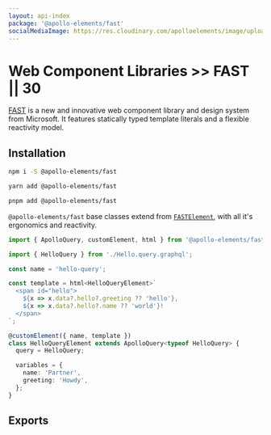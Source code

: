 ```yaml
---
layout: api-index
package: '@apollo-elements/fast'
socialMediaImage: https://res.cloudinary.com/apolloelements/image/upload/w_1200,h_630,c_fill,q_auto,f_auto/w_600,c_fit,co_rgb:eee,g_south_west,x_60,y_200,l_text:open sans_128_bold:FAST/w_1200,h_630,c_fill,q_auto,f_auto/w_600,c_fit,co_rgb:eee,g_south_west,x_60,y_100,l_text:open sans_78:Apollo Elements/social-template.svg
---
```

# Web Component Libraries >> FAST || 30

[FAST](https://fast.design) is a new and innovative web component library and design system from Microsoft. It features statically typed template literals and a flexible reactivity model.

## Installation

<code-tabs collection="package-managers" default-tab="npm">

```bash tab npm
npm i -S @apollo-elements/fast
```

```bash tab yarn
yarn add @apollo-elements/fast
```

```bash tab pnpm
pnpm add @apollo-elements/fast
```

</code-tabs>

`@apollo-elements/fast` base classes extend from [`FASTElement`](https://fast.design), with all it's ergonomics and reactivity.

```ts wcd UVnKokGfLD6cpG8GAuJT src/Hello.ts
import { ApolloQuery, customElement, html } from '@apollo-elements/fast';

import { HelloQuery } from './Hello.query.graphql';

const name = 'hello-query';

const template = html<HelloQueryElement>`
  <span id="hello">
    ${x => x.data?.hello?.greeting ?? 'hello'},
    ${x => x.data?.hello?.name ?? 'world'}!
  </span>
`;

@customElement({ name, template })
class HelloQueryElement extends ApolloQuery<typeof HelloQuery> {
  query = HelloQuery;

  variables = {
    name: 'Partner',
    greeting: 'Howdy',
  };
}
```

## Exports
